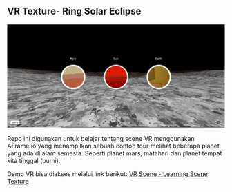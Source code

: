 ## VR Texture- Ring Solar Eclipse
![Tampilan Awal](images/preview-1.png)

Repo ini digunakan untuk belajar tentang scene VR menggunakan AFrame.io yang menampilkan
sebuah contoh tour melihat beberapa planet yang ada di alam semesta.
Seperti planet mars, matahari dan planet tempat kita tinggal (bumi).

Demo VR bisa diakses melalui link berikut:
[VR Scene - Learning Scene Texture](https://hail-tricolor-cloth.glitch.me)